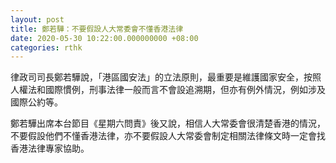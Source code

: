 ```yaml
---
layout: post
title: 鄭若驊：不要假設人大常委會不懂香港法律
date: 2020-05-30 10:22:00.000000000 +08:00
categories: rthk
---
```


律政司司長鄭若驊說，「港區國安法」的立法原則，最重要是維護國家安全，按照人權法和國際慣例，刑事法律一般而言不會設追溯期，但亦有例外情況，例如涉及國際公約等。

鄭若驊出席本台節目《星期六問責》後又說，相信人大常委會很清楚香港的情況，不要假設他們不懂香港法律，亦不要假設人大常委會制定相關法律條文時一定會找香港法律專家協助。
